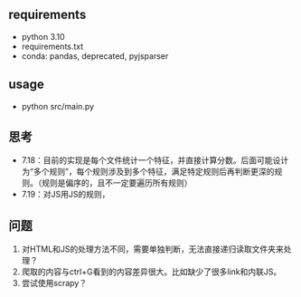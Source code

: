 
## requirements
- python 3.10
- requirements.txt
- conda: pandas, deprecated, pyjsparser
<!-- - npm: esprima -->

## usage
- python src/main.py


## 思考
- 7.18：目前的实现是每个文件统计一个特征，并直接计算分数。后面可能设计为“多个规则”，每个规则涉及到多个特征，满足特定规则后再判断更深的规则。（规则是偏序的，且不一定要遍历所有规则）
- 7.19：对JS用JS的规则，

## 问题
1. 对HTML和JS的处理方法不同，需要单独判断，无法直接递归读取文件夹来处理？
2. 爬取的内容与ctrl+G看到的内容差异很大。比如缺少了很多link和内联JS。
3. 尝试使用scrapy？